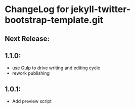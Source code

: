 # ChangeLog for jekyll-twitter-bootstrap-template.git

## Next Release:

## 1.1.0:

* use Gulp to drive writing and editing cycle
* rework publishing

## 1.0.1:

* Add preview script
